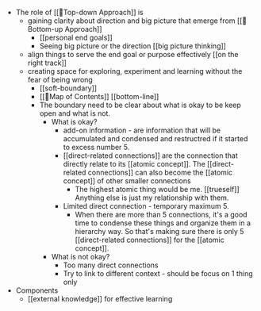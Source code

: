 - The role of [[🌲Top-down Approach]] is 
    - gaining clarity about direction and big picture that emerge from [[🌲Bottom-up Approach]]
        - [[personal end goals]] 
        - Seeing big picture or the direction [[big picture thinking]]
    - align things to serve the end goal or purpose effectively [[on the right track]]
    - creating space for exploring, experiment and learning without the fear of being wrong
        - [[soft-boundary]]
        - [[🧭Map of Contents]] [[bottom-line]]
        - The boundary need to be clear about what is okay to be keep open and what is not.
            - What is okay?
                - add-on information - are information that will be accumulated and condensed and restructred if it started to excess number 5.
                - [[direct-related connections]] are the connection that directly relate to its [[atomic concept]]. The [[direct-related connections]] can also become the [[atomic concept]] of other smaller connections
                    - The highest atomic thing would be me. [[trueself]] Anything else is just my relationship with them.
                - Limited direct connection - temporary maximum 5.
                    - When there are more than 5 connections, it's a good time to condense these things and organize them in a hierarchy way. So that's making sure there is only 5 [[direct-related connections]] for the [[atomic concept]].
            - What is not okay?
                - Too many direct connections
                - Try to link to different context - should be focus on 1 thing only
- Components
    - [[external knowledge]] for effective learning
